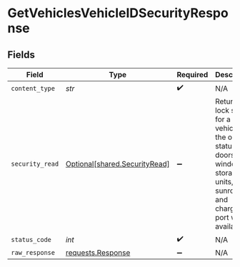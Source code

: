 # GetVehiclesVehicleIDSecurityResponse


## Fields

| Field                                                                                                                                      | Type                                                                                                                                       | Required                                                                                                                                   | Description                                                                                                                                |
| ------------------------------------------------------------------------------------------------------------------------------------------ | ------------------------------------------------------------------------------------------------------------------------------------------ | ------------------------------------------------------------------------------------------------------------------------------------------ | ------------------------------------------------------------------------------------------------------------------------------------------ |
| `content_type`                                                                                                                             | *str*                                                                                                                                      | :heavy_check_mark:                                                                                                                         | N/A                                                                                                                                        |
| `security_read`                                                                                                                            | [Optional[shared.SecurityRead]](../../models/shared/securityread.md)                                                                       | :heavy_minus_sign:                                                                                                                         | Returns the lock status for a vehicle and the open status of its doors, windows, storage units, sunroof and charging port where available. |
| `status_code`                                                                                                                              | *int*                                                                                                                                      | :heavy_check_mark:                                                                                                                         | N/A                                                                                                                                        |
| `raw_response`                                                                                                                             | [requests.Response](https://requests.readthedocs.io/en/latest/api/#requests.Response)                                                      | :heavy_minus_sign:                                                                                                                         | N/A                                                                                                                                        |